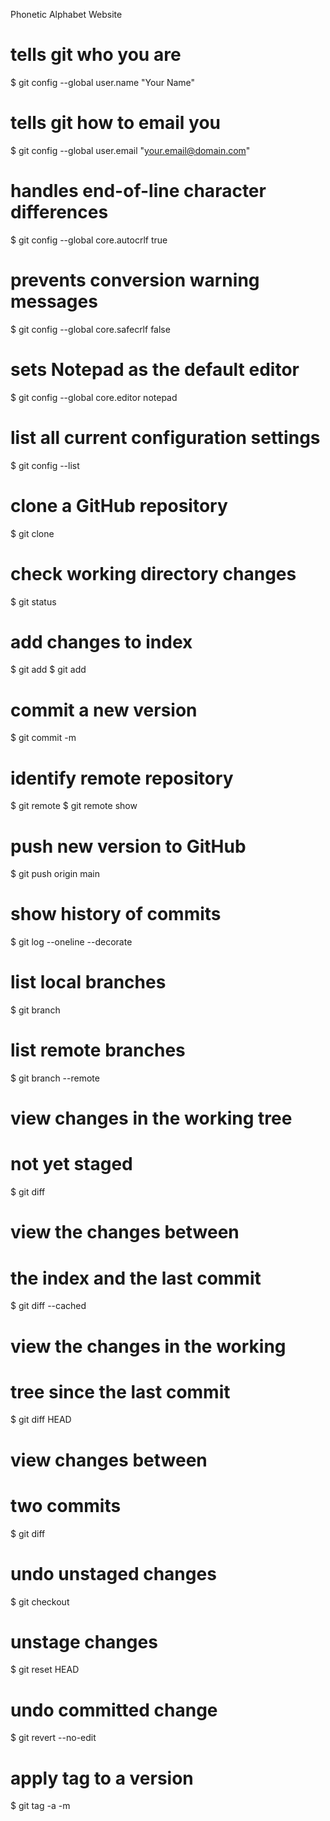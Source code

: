 Phonetic Alphabet Website

# tells git who you are
$ git config --global user.name "Your Name"

# tells git how to email you
$ git config --global user.email "your.email@domain.com"

# handles end-of-line character differences
$ git config --global core.autocrlf true

# prevents conversion warning messages
$ git config --global core.safecrlf false

# sets Notepad as the default editor
$ git config --global core.editor notepad

# list all current configuration settings
$ git config --list

# clone a GitHub repository
$ git clone <URL>

# check working directory changes
$ git status

# add changes to index
$ git add <folder>
$ git add <file>

# commit a new version
$ git commit -m <comment>

# identify remote repository
$ git remote
$ git remote show <repo name>

# push new version to GitHub
$ git push origin main

# show history of commits
$ git log --oneline --decorate

# list local branches
$ git branch

# list remote branches
$ git branch --remote

# view changes in the working tree
# not yet staged
$ git diff <file>

# view the changes between
# the index and the last commit
$ git diff --cached <file>

# view the changes in the working
# tree since the last commit
$ git diff HEAD <file>

# view changes between
# two commits
$ git diff <commit1> <commit2> <file>

# undo unstaged changes
$ git checkout <file>

# unstage changes
$ git reset HEAD <file>

# undo committed change
$ git revert <commit> --no-edit

# apply tag to a version
$ git tag -a <tag> <commit> -m <comment>


